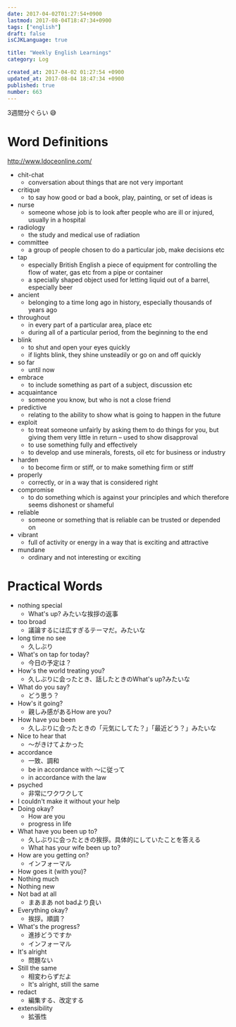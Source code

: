 ```yaml
---
date: 2017-04-02T01:27:54+0900
lastmod: 2017-08-04T18:47:34+0900
tags: ["english"]
draft: false
isCJKLanguage: true

title: "Weekly English Learnings"
category: Log

created_at: 2017-04-02 01:27:54 +0900
updated_at: 2017-08-04 18:47:34 +0900
published: true
number: 663
---
```


3週間分ぐらい :sweat_smile: 

# Word Definitions
http://www.ldoceonline.com/

* chit-chat
    * conversation about things that are not very important
* critique
    * to say how good or bad a book, play, painting, or set of ideas is
* nurse
    * someone whose job is to look after people who are ill or injured, usually in a hospital
* radiology
    * the study and medical use of radiation
* committee
    * a group of people chosen to do a particular job, make decisions etc
* tap
    * especially British English a piece of equipment for controlling the flow of water, gas etc from a pipe or container
    * a specially shaped object used for letting liquid out of a barrel, especially beer
* ancient
    * belonging to a time long ago in history, especially thousands of years ago
* throughout
    * in every part of a particular area, place etc
    * during all of a particular period, from the beginning to the end
* blink
    * to shut and open your eyes quickly
    * if lights blink, they shine unsteadily or go on and off quickly
* so far
    * until now
* embrace
    * to include something as part of a subject, discussion etc
* acquaintance
    * someone you know, but who is not a close friend
* predictive
    * relating to the ability to show what is going to happen in the future
* exploit
    *  to treat someone unfairly by asking them to do things for you, but giving them very little in return – used to show disapproval
    * to use something fully and effectively
    * to develop and use minerals, forests, oil etc for business or industry
* harden
    * to become firm or stiff, or to make something firm or stiff
* properly
    * correctly, or in a way that is considered right
* compromise
    * to do something which is against your principles and which therefore seems dishonest or shameful
* reliable
    * someone or something that is reliable can be trusted or depended on
* vibrant
    * full of activity or energy in a way that is exciting and attractive 
* mundane
    * ordinary and not interesting or exciting

# Practical Words
* nothing special
    * What's up? みたいな挨拶の返事
* too broad
    * 議論するには広すぎるテーマだ。みたいな
* long time no see
    * 久しぶり
* What's on tap for today?
    * 今日の予定は？
* How's the world treating you?
    * 久しぶりに会ったとき、話したときのWhat's up?みたいな
* What do you say?
    * どう思う？
* How's it going?
    * 親しみ感があるHow are you?
* How have you been
    * 久しぶりに会ったときの「元気にしてた？」「最近どう？」みたいな
* Nice to hear that
    * 〜がきけてよかった
* accordance
    * 一致、調和
    * be in accordance with 〜に従って
    * in accordance with the law
* psyched
    * 非常にワクワクして
* I couldn't make it without your help
* Doing okay?
    * How are you
    * progress in life
* What have you been up to?
    * 久しぶりに会ったときの挨拶。具体的にしていたことを答える
    * What has your wife been up to?
* How are you getting on?
    * インフォーマル
* How goes it (with you)?
* Nothing much
* Nothing new
* Not bad at all
    * まあまあ not badより良い
* Everything okay?
    * 挨拶。順調？
* What's the progress?
    * 進捗どうですか
    * インフォーマル
* It's alright
    * 問題ない
* Still the same
    * 相変わらずだよ
    * It's alright, still the same
* redact
    * 編集する、改定する
* extensibility
    * 拡張性
